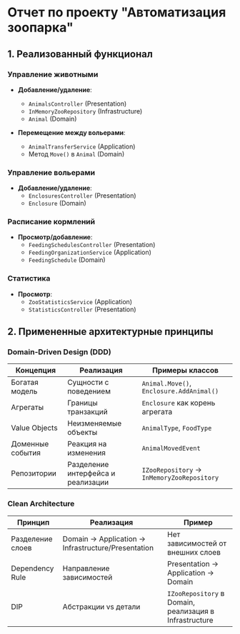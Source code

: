 # Отчет по проекту "Автоматизация зоопарка"

## 1. Реализованный функционал

### Управление животными
- **Добавление/удаление**: 
  - `AnimalsController` (Presentation)
  - `InMemoryZooRepository` (Infrastructure)
  - `Animal` (Domain)
  
- **Перемещение между вольерами**:
  - `AnimalTransferService` (Application)
  - Метод `Move()` в `Animal` (Domain)

### Управление вольерами
- **Добавление/удаление**:
  - `EnclosuresController` (Presentation)
  - `Enclosure` (Domain)

### Расписание кормлений
- **Просмотр/добавление**:
  - `FeedingSchedulesController` (Presentation)
  - `FeedingOrganizationService` (Application)
  - `FeedingSchedule` (Domain)

### Статистика
- **Просмотр**:
  - `ZooStatisticsService` (Application)
  - `StatisticsController` (Presentation)

## 2. Примененные архитектурные принципы

### Domain-Driven Design (DDD)

| Концепция          | Реализация                          | Примеры классов               |
|--------------------|-------------------------------------|-------------------------------|
| Богатая модель     | Сущности с поведением               | `Animal.Move()`, `Enclosure.AddAnimal()` |
| Агрегаты           | Границы транзакций                  | `Enclosure` как корень агрегата |
| Value Objects      | Неизменяемые объекты                | `AnimalType`, `FoodType`      |
| Доменные события   | Реакция на изменения                | `AnimalMovedEvent`            |
| Репозитории        | Разделение интерфейса и реализации  | `IZooRepository` → `InMemoryZooRepository` |

### Clean Architecture

| Принцип            | Реализация                          | Пример                       |
|--------------------|-------------------------------------|-----------------------------|
| Разделение слоев   | Domain → Application → Infrastructure/Presentation | Нет зависимостей от внешних слоев |
| Dependency Rule    | Направление зависимостей            | Presentation → Application → Domain |
| DIP                | Абстракции vs детали                | `IZooRepository` в Domain, реализация в Infrastructure |


